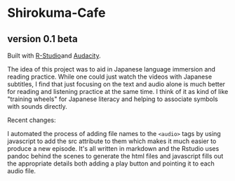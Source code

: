 # Shirokuma-Cafe

## version 0.1 beta

Built with [R-Studio](https://rstudio.com/)and [Audacity](https://www.audacityteam.org/).

The idea of this project was to aid in Japanese language immersion and reading practice. While one could just watch the videos with Japanese subtitles, I find that just focusing on the text and audio alone is much better for reading and listening practice at the same time. I think of it as kind of like "training wheels" for Japanese literacy and helping to associate symbols with sounds directly.

Recent changes:

I automated the process of adding file names to the `<audio>` tags by using javascript to add the src attribute to them which makes it much easier to produce a new episode. It's all written in markdown and the Rstudio uses pandoc behind the scenes to generate the html files and javascript fills out the appropriate details both adding a play button and pointing it to each audio file.
